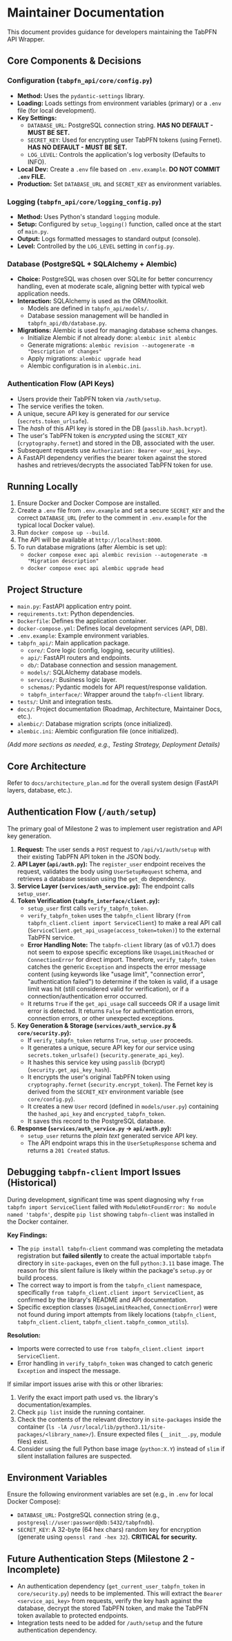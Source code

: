 # Maintainer Documentation

This document provides guidance for developers maintaining the TabPFN API Wrapper.

## Core Components & Decisions

### Configuration (`tabpfn_api/core/config.py`)

*   **Method:** Uses the `pydantic-settings` library.
*   **Loading:** Loads settings from environment variables (primary) or a `.env` file (for local development).
*   **Key Settings:**
    *   `DATABASE_URL`: PostgreSQL connection string. **HAS NO DEFAULT - MUST BE SET.**
    *   `SECRET_KEY`: Used for encrypting user TabPFN tokens (using Fernet). **HAS NO DEFAULT - MUST BE SET.**
    *   `LOG_LEVEL`: Controls the application's log verbosity (Defaults to INFO).
*   **Local Dev:** Create a `.env` file based on `.env.example`. **DO NOT COMMIT `.env` FILE.**
*   **Production:** Set `DATABASE_URL` and `SECRET_KEY` as environment variables.

### Logging (`tabpfn_api/core/logging_config.py`)

*   **Method:** Uses Python's standard `logging` module.
*   **Setup:** Configured by `setup_logging()` function, called once at the start of `main.py`.
*   **Output:** Logs formatted messages to standard output (console).
*   **Level:** Controlled by the `LOG_LEVEL` setting in `config.py`.

### Database (PostgreSQL + SQLAlchemy + Alembic)

*   **Choice:** PostgreSQL was chosen over SQLite for better concurrency handling, even at moderate scale, aligning better with typical web application needs.
*   **Interaction:** SQLAlchemy is used as the ORM/toolkit.
    *   Models are defined in `tabpfn_api/models/`.
    *   Database session management will be handled in `tabpfn_api/db/database.py`.
*   **Migrations:** Alembic is used for managing database schema changes.
    *   Initialize Alembic if not already done: `alembic init alembic`
    *   Generate migrations: `alembic revision --autogenerate -m "Description of changes"`
    *   Apply migrations: `alembic upgrade head`
    *   Alembic configuration is in `alembic.ini`.

### Authentication Flow (API Keys)

*   Users provide their TabPFN token via `/auth/setup`.
*   The service verifies the token.
*   A unique, secure API key is generated for *our* service (`secrets.token_urlsafe`).
*   The *hash* of this API key is stored in the DB (`passlib.hash.bcrypt`).
*   The user's TabPFN token is *encrypted* using the `SECRET_KEY` (`cryptography.fernet`) and stored in the DB, associated with the user.
*   Subsequent requests use `Authorization: Bearer <our_api_key>`.
*   A FastAPI dependency verifies the bearer token against the stored hashes and retrieves/decrypts the associated TabPFN token for use.

## Running Locally

1.  Ensure Docker and Docker Compose are installed.
2.  Create a `.env` file from `.env.example` and set a secure `SECRET_KEY` and the correct `DATABASE_URL` (refer to the comment in `.env.example` for the typical local Docker value).
3.  Run `docker compose up --build`.
4.  The API will be available at `http://localhost:8000`.
5.  To run database migrations (after Alembic is set up):
    *   `docker compose exec api alembic revision --autogenerate -m "Migration description"`
    *   `docker compose exec api alembic upgrade head`

## Project Structure

*   `main.py`: FastAPI application entry point.
*   `requirements.txt`: Python dependencies.
*   `Dockerfile`: Defines the application container.
*   `docker-compose.yml`: Defines local development services (API, DB).
*   `.env.example`: Example environment variables.
*   `tabpfn_api/`: Main application package.
    *   `core/`: Core logic (config, logging, security utilities).
    *   `api/`: FastAPI routers and endpoints.
    *   `db/`: Database connection and session management.
    *   `models/`: SQLAlchemy database models.
    *   `services/`: Business logic layer.
    *   `schemas/`: Pydantic models for API request/response validation.
    *   `tabpfn_interface/`: Wrapper around the `tabpfn-client` library.
*   `tests/`: Unit and integration tests.
*   `docs/`: Project documentation (Roadmap, Architecture, Maintainer Docs, etc.).
*   `alembic/`: Database migration scripts (once initialized).
*   `alembic.ini`: Alembic configuration file (once initialized).

*(Add more sections as needed, e.g., Testing Strategy, Deployment Details)*

## Core Architecture

Refer to `docs/architecture_plan.md` for the overall system design (FastAPI layers, database, etc.).

## Authentication Flow (`/auth/setup`)

The primary goal of Milestone 2 was to implement user registration and API key generation.

1.  **Request:** The user sends a `POST` request to `/api/v1/auth/setup` with their existing TabPFN API token in the JSON body.
2.  **API Layer (`api/auth.py`):** The `register_user` endpoint receives the request, validates the body using `UserSetupRequest` schema, and retrieves a database session using the `get_db` dependency.
3.  **Service Layer (`services/auth_service.py`):** The endpoint calls `setup_user`.
4.  **Token Verification (`tabpfn_interface/client.py`):**
    *   `setup_user` first calls `verify_tabpfn_token`.
    *   `verify_tabpfn_token` uses the `tabpfn_client` library (`from tabpfn_client.client import ServiceClient`) to make a real API call (`ServiceClient.get_api_usage(access_token=token)`) to the external TabPFN service.
    *   **Error Handling Note:** The `tabpfn-client` library (as of v0.1.7) does not seem to expose specific exceptions like `UsageLimitReached` or `ConnectionError` for direct import. Therefore, `verify_tabpfn_token` catches the generic `Exception` and inspects the error message content (using keywords like "usage limit", "connection error", "authentication failed") to determine if the token is valid, if a usage limit was hit (still considered valid for verification), or if a connection/authentication error occurred.
    *   It returns `True` if the `get_api_usage` call succeeds OR if a usage limit error is detected. It returns `False` for authentication errors, connection errors, or other unexpected exceptions.
5.  **Key Generation & Storage (`services/auth_service.py` & `core/security.py`):**
    *   If `verify_tabpfn_token` returns `True`, `setup_user` proceeds.
    *   It generates a unique, secure API key for *our* service using `secrets.token_urlsafe()` (`security.generate_api_key`).
    *   It hashes this service key using `passlib` (bcrypt) (`security.get_api_key_hash`).
    *   It encrypts the user's original TabPFN token using `cryptography.fernet` (`security.encrypt_token`). The Fernet key is derived from the `SECRET_KEY` environment variable (see `core/config.py`).
    *   It creates a new `User` record (defined in `models/user.py`) containing the `hashed_api_key` and `encrypted_tabpfn_token`.
    *   It saves this record to the PostgreSQL database.
6.  **Response (`services/auth_service.py` -> `api/auth.py`):**
    *   `setup_user` returns the *plain text* generated service API key.
    *   The API endpoint wraps this in the `UserSetupResponse` schema and returns a `201 Created` status.

## Debugging `tabpfn-client` Import Issues (Historical)

During development, significant time was spent diagnosing why `from tabpfn import ServiceClient` failed with `ModuleNotFoundError: No module named 'tabpfn'`, despite `pip list` showing `tabpfn-client` was installed in the Docker container.

**Key Findings:**
*   The `pip install tabpfn-client` command was completing the metadata registration but **failed silently** to create the actual importable `tabpfn` directory in `site-packages`, even on the full `python:3.11` base image. The reason for this silent failure is likely within the package's `setup.py` or build process.
*   The correct way to import is from the `tabpfn_client` namespace, specifically `from tabpfn_client.client import ServiceClient`, as confirmed by the library's README and API documentation.
*   Specific exception classes (`UsageLimitReached`, `ConnectionError`) were not found during import attempts from likely locations (`tabpfn_client`, `tabpfn_client.client`, `tabpfn_client.tabpfn_common_utils`).

**Resolution:**
*   Imports were corrected to use `from tabpfn_client.client import ServiceClient`.
*   Error handling in `verify_tabpfn_token` was changed to catch generic `Exception` and inspect the message.

If similar import issues arise with this or other libraries:
1.  Verify the exact import path used vs. the library's documentation/examples.
2.  Check `pip list` inside the running container.
3.  Check the contents of the relevant directory in `site-packages` inside the container (`ls -lA /usr/local/lib/python3.11/site-packages/<library_name>/`). Ensure expected files (`__init__.py`, module files) exist.
4.  Consider using the full Python base image (`python:X.Y`) instead of `slim` if silent installation failures are suspected.

## Environment Variables

Ensure the following environment variables are set (e.g., in `.env` for local Docker Compose):
*   `DATABASE_URL`: PostgreSQL connection string (e.g., `postgresql://user:password@db:5432/tabpfndb`).
*   `SECRET_KEY`: A 32-byte (64 hex chars) random key for encryption (generate using `openssl rand -hex 32`). **CRITICAL for security.**

## Future Authentication Steps (Milestone 2 - Incomplete)

*   An authentication dependency (`get_current_user_tabpfn_token` in `core/security.py`) needs to be implemented. This will extract the `Bearer <service_api_key>` from requests, verify the key hash against the database, decrypt the stored TabPFN token, and make the TabPFN token available to protected endpoints.
*   Integration tests need to be added for `/auth/setup` and the future authentication dependency.
